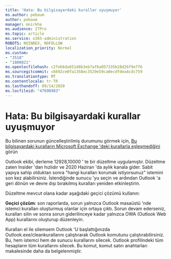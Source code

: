 ```yaml
---
title: 'Hata: Bu bilgisayardaki kurallar uyuşmuyor'
ms.author: pebaum
author: pebaum
manager: mnirkhe
ms.audience: ITPro
ms.topic: article
ms.service: o365-administration
ROBOTS: NOINDEX, NOFOLLOW
localization_priority: Normal
ms.custom:
- "3518"
- "1800021"
ms.openlocfilehash: c2feb6da651d8b3eb7af6a057335b28d26f9e7f6
ms.sourcegitcommit: c6692ce0fa1358ec3529e59ca0ecdfdea4cdc759
ms.translationtype: MT
ms.contentlocale: tr-TR
ms.lasthandoff: 09/14/2020
ms.locfileid: "47690983"
---
```

# <a name="error-the-rules-on-this-computer-do-not-match"></a>Hata: Bu bilgisayardaki kurallar uyuşmuyor

Bu bilinen sorunun güncelleştirilmiş durumunu görmek için, [Bu bilgisayardaki kuralların Microsoft Exchange 'deki kurallarla eşleşmediğini](https://support.office.com/article/d032e037-b224-429e-b325-633afde9b5f0) görün

Outlook ekibi, derleme 12928,10000 ' te bir düzeltme uygulamıştır. Düzeltme zaten Insider 'dan hızlıdır ve 2020 Haziran 'da aylık kanala gider. Sabit yapıya sahip olduktan sonra "hangi kuralları korumak istiyorsunuz" istemini son kez alabilirsiniz. İstendiğinde sunucu 'yu seçin ve ardından Outlook 'a geri dönün ve devre dışı bırakılmış kuralları yeniden etkinleştirin.

Düzeltme mevcut olana kadar aşağıdaki geçici çözümü kullanın:

**Geçici çözüm**: son raporlarda, sorun yalnızca Outlook masaüstü 'nde istemci kuralları oluşturmuş olanlar için ortaya çıktı. Sorun devam ederseniz, kuralları silin ve sonra sorun giderilinceye kadar yalnızca OWA (Outlook Web App) kurallarını oluşturup düzenleyin.

Kuralları el ile silemsem Outlook 'U başlattığınızda Outlook.exe/cleankurallarını çalıştırarak Outlook komutunu çalıştırabilirsiniz. Bu, hem istemci hem de sunucu kurallarını silecek. Outlook profilindeki tüm hesapların tüm kurallarını silecek. Bu komut, komut satırı anahtarları makalesinde daha da belgelenmiştir.

